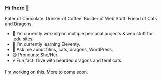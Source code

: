 ### Hi there 👋

Eater of Chocolate. Drinker of Coffee. Builder of Web Stuff. Friend of Cats and Dragons.

- 🔭 I’m currently working on multiple personal projects & web stuff for .edu sites.
- 🌱 I’m currently learning Eleventy.
- 💬 Ask me about films, cats, dragons, WordPress.
- 😄 Pronouns: She/Her.
- ⚡ Fun fact: I live with bearded dragons and feral cats. 

I'm working on this. More to come soon. 
